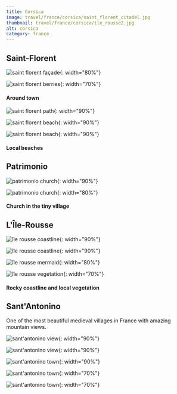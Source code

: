 ```yaml
---
title: Corsica
image: travel/france/corsica/saint_florent_citadel.jpg
thumbnail: travel/france/corsica/ile_rousse2.jpg
alt: corsica
category: france
---
```


## Saint-Florent

![saint florent façade](./assets/img/travel/france/corsica/saint_florent_facade.jpg){: width="80%"}

![saint florent berries](./assets/img/travel/france/corsica/saint_florent_berries.jpg){: width="70%"}

#### Around town

![saint florent path](./assets/img/travel/france/corsica/saint_florent_path.jpg){: width="90%"}

![saint florent beach](./assets/img/travel/france/corsica/saint_florent_beach1.jpg){: width="90%"}

![saint florent beach](./assets/img/travel/france/corsica/saint_florent_beach2.jpg){: width="90%"}

#### Local beaches

## Patrimonio

![patrimonio church](./assets/img/travel/france/corsica/patrimonio_church1.jpg){: width="90%"}

![patrimonio church](./assets/img/travel/france/corsica/patrimonio_church2.jpg){: width="80%"}

#### Church in the tiny village

## L'Île-Rousse

![île rousse coastline](./assets/img/travel/france/corsica/ile_rousse1.jpg){: width="90%"}

![île rousse coastline](./assets/img/travel/france/corsica/ile_rousse2.jpg){: width="90%"}

![île rousse mermaid](./assets/img/travel/france/corsica/ile_rousse_mermaid.jpg){: width="80%"}

![île rousse vegetation](./assets/img/travel/france/corsica/ile_rousse_vegetation.jpg){: width="70%"}

#### Rocky coastline and local vegetation

## Sant'Antonino

One of the most beautiful medieval villages in France with amazing mountain views.

![sant'antonino view](./assets/img/travel/france/corsica/sant_antonino_view1.jpg){: width="90%"}

![sant'antonino view](./assets/img/travel/france/corsica/sant_antonino_view2.jpg){: width="90%"}

![sant'antonino town](./assets/img/travel/france/corsica/sant_antonino1.jpg){: width="90%"}

![sant'antonino town](./assets/img/travel/france/corsica/sant_antonino2.jpg){: width="70%"}

![sant'antonino town](./assets/img/travel/france/corsica/sant_antonino3.jpg){: width="70%"}
